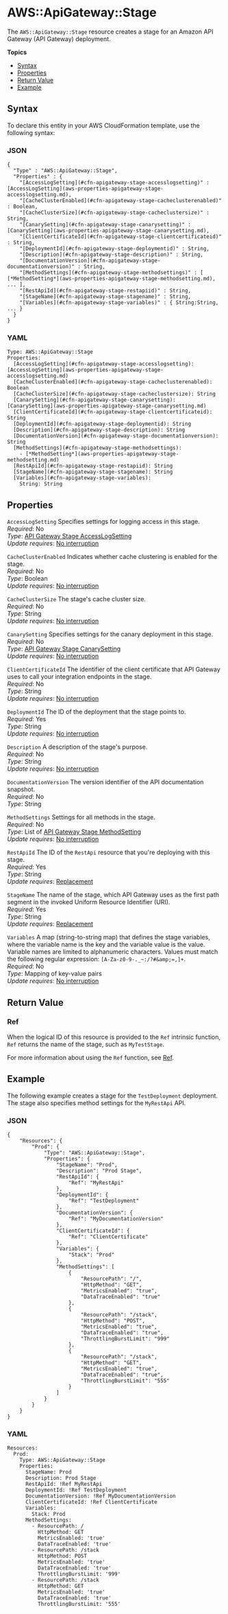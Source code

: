 # AWS::ApiGateway::Stage<a name="aws-resource-apigateway-stage"></a>

The `AWS::ApiGateway::Stage` resource creates a stage for an Amazon API Gateway \(API Gateway\) deployment\.

**Topics**
+ [Syntax](#aws-resource-apigateway-stage-syntax)
+ [Properties](#w4ab1c21c10c85b9)
+ [Return Value](#w4ab1c21c10c85c11)
+ [Example](#aws-resource-apigateway-stage-examples)

## Syntax<a name="aws-resource-apigateway-stage-syntax"></a>

To declare this entity in your AWS CloudFormation template, use the following syntax:

### JSON<a name="aws-resource-apigateway-stage-syntax.json"></a>

```
{
  "Type" : "AWS::ApiGateway::Stage",
  "Properties" : {
    "[AccessLogSetting](#cfn-apigateway-stage-accesslogsetting)" : [AccessLogSetting](aws-properties-apigateway-stage-accesslogsetting.md),
    "[CacheClusterEnabled](#cfn-apigateway-stage-cacheclusterenabled)" : Boolean,
    "[CacheClusterSize](#cfn-apigateway-stage-cacheclustersize)" : String,
    "[CanarySetting](#cfn-apigateway-stage-canarysetting)" : [CanarySetting](aws-properties-apigateway-stage-canarysetting.md),
    "[ClientCertificateId](#cfn-apigateway-stage-clientcertificateid)" : String,
    "[DeploymentId](#cfn-apigateway-stage-deploymentid)" : String,
    "[Description](#cfn-apigateway-stage-description)" : String,
    "[DocumentationVersion](#cfn-apigateway-stage-documentationversion)" : String,
    "[MethodSettings](#cfn-apigateway-stage-methodsettings)" : [ [*MethodSetting*](aws-properties-apigateway-stage-methodsetting.md), ... ],
    "[RestApiId](#cfn-apigateway-stage-restapiid)" : String,
    "[StageName](#cfn-apigateway-stage-stagename)" : String,
    "[Variables](#cfn-apigateway-stage-variables)" : { String:String, ... }
  }
}
```

### YAML<a name="aws-resource-apigateway-stage-syntax.yaml"></a>

```
Type: AWS::ApiGateway::Stage
Properties:
  [AccessLogSetting](#cfn-apigateway-stage-accesslogsetting): [AccessLogSetting](aws-properties-apigateway-stage-accesslogsetting.md)
  [CacheClusterEnabled](#cfn-apigateway-stage-cacheclusterenabled): Boolean
  [CacheClusterSize](#cfn-apigateway-stage-cacheclustersize): String
  [CanarySetting](#cfn-apigateway-stage-canarysetting): [CanarySetting](aws-properties-apigateway-stage-canarysetting.md)
  [ClientCertificateId](#cfn-apigateway-stage-clientcertificateid): String
  [DeploymentId](#cfn-apigateway-stage-deploymentid): String
  [Description](#cfn-apigateway-stage-description): String
  [DocumentationVersion](#cfn-apigateway-stage-documentationversion): String
  [MethodSettings](#cfn-apigateway-stage-methodsettings):
    - [*MethodSetting*](aws-properties-apigateway-stage-methodsetting.md)
  [RestApiId](#cfn-apigateway-stage-restapiid): String
  [StageName](#cfn-apigateway-stage-stagename): String
  [Variables](#cfn-apigateway-stage-variables):
    String: String
```

## Properties<a name="w4ab1c21c10c85b9"></a>

`AccessLogSetting`  <a name="cfn-apigateway-stage-accesslogsetting"></a>
Specifies settings for logging access in this stage\.  
*Required*: No  
*Type*: [API Gateway Stage AccessLogSetting](aws-properties-apigateway-stage-accesslogsetting.md)  
*Update requires*: [No interruption](using-cfn-updating-stacks-update-behaviors.md#update-no-interrupt)

`CacheClusterEnabled`  <a name="cfn-apigateway-stage-cacheclusterenabled"></a>
Indicates whether cache clustering is enabled for the stage\.  
*Required*: No  
*Type*: Boolean  
*Update requires*: [No interruption](using-cfn-updating-stacks-update-behaviors.md#update-no-interrupt)

`CacheClusterSize`  <a name="cfn-apigateway-stage-cacheclustersize"></a>
The stage's cache cluster size\.  
*Required*: No  
*Type*: String  
*Update requires*: [No interruption](using-cfn-updating-stacks-update-behaviors.md#update-no-interrupt)

`CanarySetting`  <a name="cfn-apigateway-stage-canarysetting"></a>
Specifies settings for the canary deployment in this stage\.  
*Required*: No  
*Type*: [API Gateway Stage CanarySetting](aws-properties-apigateway-stage-canarysetting.md)  
*Update requires*: [No interruption](using-cfn-updating-stacks-update-behaviors.md#update-no-interrupt)

`ClientCertificateId`  <a name="cfn-apigateway-stage-clientcertificateid"></a>
The identifier of the client certificate that API Gateway uses to call your integration endpoints in the stage\.  
*Required*: No  
*Type*: String  
*Update requires*: [No interruption](using-cfn-updating-stacks-update-behaviors.md#update-no-interrupt)

`DeploymentId`  <a name="cfn-apigateway-stage-deploymentid"></a>
The ID of the deployment that the stage points to\.  
*Required*: Yes  
*Type*: String  
*Update requires*: [No interruption](using-cfn-updating-stacks-update-behaviors.md#update-no-interrupt)

`Description`  <a name="cfn-apigateway-stage-description"></a>
A description of the stage's purpose\.  
*Required*: No  
*Type*: String  
*Update requires*: [No interruption](using-cfn-updating-stacks-update-behaviors.md#update-no-interrupt)

`DocumentationVersion`  <a name="cfn-apigateway-stage-documentationversion"></a>
The version identifier of the API documentation snapshot\.  
*Required*: No  
*Type*: String

`MethodSettings`  <a name="cfn-apigateway-stage-methodsettings"></a>
Settings for all methods in the stage\.  
*Required*: No  
*Type*: List of [API Gateway Stage MethodSetting](aws-properties-apigateway-stage-methodsetting.md)  
*Update requires*: [No interruption](using-cfn-updating-stacks-update-behaviors.md#update-no-interrupt)

`RestApiId`  <a name="cfn-apigateway-stage-restapiid"></a>
The ID of the `RestApi` resource that you're deploying with this stage\.  
*Required*: Yes  
*Type*: String  
*Update requires*: [Replacement](using-cfn-updating-stacks-update-behaviors.md#update-replacement)

`StageName`  <a name="cfn-apigateway-stage-stagename"></a>
The name of the stage, which API Gateway uses as the first path segment in the invoked Uniform Resource Identifier \(URI\)\.  
*Required*: Yes  
*Type*: String  
*Update requires*: [Replacement](using-cfn-updating-stacks-update-behaviors.md#update-replacement)

`Variables`  <a name="cfn-apigateway-stage-variables"></a>
A map \(string\-to\-string map\) that defines the stage variables, where the variable name is the key and the variable value is the value\. Variable names are limited to alphanumeric characters\. Values must match the following regular expression: `[A-Za-z0-9-._~:/?#&amp;=,]+`\.  
*Required*: No  
*Type*: Mapping of key\-value pairs  
*Update requires*: [No interruption](using-cfn-updating-stacks-update-behaviors.md#update-no-interrupt)

## Return Value<a name="w4ab1c21c10c85c11"></a>

### Ref<a name="w4ab1c21c10c85c11b2"></a>

When the logical ID of this resource is provided to the `Ref` intrinsic function, `Ref` returns the name of the stage, such as `MyTestStage`\.

For more information about using the `Ref` function, see [Ref](intrinsic-function-reference-ref.md)\.

## Example<a name="aws-resource-apigateway-stage-examples"></a>

The following example creates a stage for the `TestDeployment` deployment\. The stage also specifies method settings for the `MyRestApi` API\.

### JSON<a name="aws-resource-apigateway-stage-example.json"></a>

```
{
    "Resources": {
        "Prod": {
            "Type": "AWS::ApiGateway::Stage",
            "Properties": {
                "StageName": "Prod",
                "Description": "Prod Stage",
                "RestApiId": {
                    "Ref": "MyRestApi"
                },
                "DeploymentId": {
                    "Ref": "TestDeployment"
                },
                "DocumentationVersion": {
                    "Ref": "MyDocumentationVersion"
                },
                "ClientCertificateId": {
                    "Ref": "ClientCertificate"
                },
                "Variables": {
                    "Stack": "Prod"
                },
                "MethodSettings": [
                    {
                        "ResourcePath": "/",
                        "HttpMethod": "GET",
                        "MetricsEnabled": "true",
                        "DataTraceEnabled": "true"
                    },
                    {
                        "ResourcePath": "/stack",
                        "HttpMethod": "POST",
                        "MetricsEnabled": "true",
                        "DataTraceEnabled": "true",
                        "ThrottlingBurstLimit": "999"
                    },
                    {
                        "ResourcePath": "/stack",
                        "HttpMethod": "GET",
                        "MetricsEnabled": "true",
                        "DataTraceEnabled": "true",
                        "ThrottlingBurstLimit": "555"
                    }
                ]
            }
        }
    }
}
```

### YAML<a name="aws-resource-apigateway-stage-example.yaml"></a>

```
Resources:
  Prod:
    Type: AWS::ApiGateway::Stage
    Properties:
      StageName: Prod
      Description: Prod Stage
      RestApiId: !Ref MyRestApi
      DeploymentId: !Ref TestDeployment
      DocumentationVersion: !Ref MyDocumentationVersion
      ClientCertificateId: !Ref ClientCertificate
      Variables:
        Stack: Prod
      MethodSettings:
        - ResourcePath: /
          HttpMethod: GET
          MetricsEnabled: 'true'
          DataTraceEnabled: 'true'
        - ResourcePath: /stack
          HttpMethod: POST
          MetricsEnabled: 'true'
          DataTraceEnabled: 'true'
          ThrottlingBurstLimit: '999'
        - ResourcePath: /stack
          HttpMethod: GET
          MetricsEnabled: 'true'
          DataTraceEnabled: 'true'
          ThrottlingBurstLimit: '555'
```
